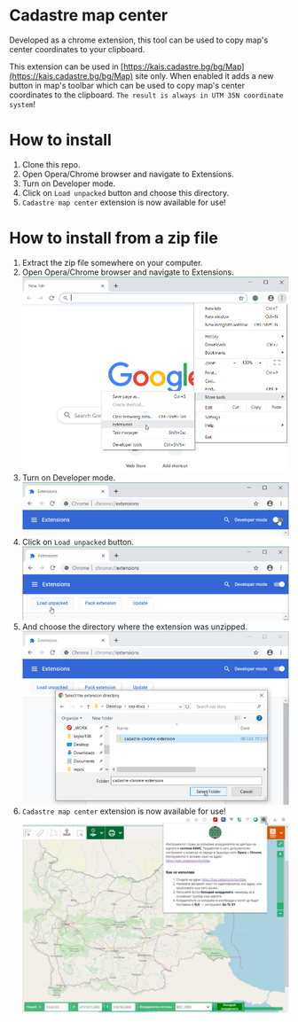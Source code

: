 # Cadastre map center

Developed as a chrome extension, this tool can be used to copy map's center coordinates to your clipboard.

This extension can be used in [https://kais.cadastre.bg/bg/Map](https://kais.cadastre.bg/bg/Map) site only. When enabled it adds a new button in map's toolbar which can be used to copy map's center coordinates to the clipboard. `The result is always in UTM 35N coordinаte system`!

# How to install

1. Clone this repo.
2. Open Opera/Chrome browser and navigate to Extensions.
3. Turn on Developer mode.
4. Click on `Load unpacked` button and choose this directory.
5. `Cadastre map center` extension is now available for use!

# How to install from a zip file

1. Extract the zip file somewhere on your computer.
2. Open Opera/Chrome browser and navigate to Extensions.
   ![alt text](./img/01.png)
3. Turn on Developer mode.
   ![alt text](./img/02.png)
4. Click on `Load unpacked` button.
   ![alt text](./img/03.png)
5. And choose the directory where the extension was unzipped.
   ![alt text](./img/04.png)
6. `Cadastre map center` extension is now available for use!
   ![alt text](./img/05.png)
